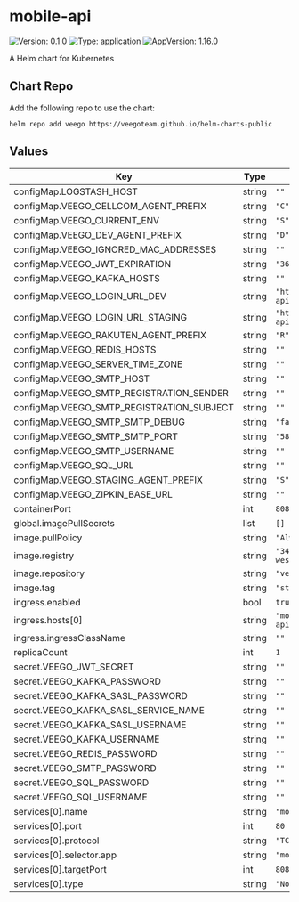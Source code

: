 # mobile-api

![Version: 0.1.0](https://img.shields.io/badge/Version-0.1.0-informational?style=flat-square) ![Type: application](https://img.shields.io/badge/Type-application-informational?style=flat-square) ![AppVersion: 1.16.0](https://img.shields.io/badge/AppVersion-1.16.0-informational?style=flat-square)

A Helm chart for Kubernetes

## Chart Repo

Add the following repo to use the chart:

```console
helm repo add veego https://veegoteam.github.io/helm-charts-public
```

## Values

| Key | Type | Default | Description |
|-----|------|---------|-------------|
| configMap.LOGSTASH_HOST | string | `""` |  |
| configMap.VEEGO_CELLCOM_AGENT_PREFIX | string | `"C"` |  |
| configMap.VEEGO_CURRENT_ENV | string | `"S"` |  |
| configMap.VEEGO_DEV_AGENT_PREFIX | string | `"D"` |  |
| configMap.VEEGO_IGNORED_MAC_ADDRESSES | string | `""` |  |
| configMap.VEEGO_JWT_EXPIRATION | string | `"360000000"` |  |
| configMap.VEEGO_KAFKA_HOSTS | string | `""` |  |
| configMap.VEEGO_LOGIN_URL_DEV | string | `"https://mobile-api.dev.example.domain"` |  |
| configMap.VEEGO_LOGIN_URL_STAGING | string | `"https://mobile-api.stage.example.domain/"` |  |
| configMap.VEEGO_RAKUTEN_AGENT_PREFIX | string | `"R"` |  |
| configMap.VEEGO_REDIS_HOSTS | string | `""` |  |
| configMap.VEEGO_SERVER_TIME_ZONE | string | `""` |  |
| configMap.VEEGO_SMTP_HOST | string | `""` |  |
| configMap.VEEGO_SMTP_REGISTRATION_SENDER | string | `""` |  |
| configMap.VEEGO_SMTP_REGISTRATION_SUBJECT | string | `""` |  |
| configMap.VEEGO_SMTP_SMTP_DEBUG | string | `"false"` |  |
| configMap.VEEGO_SMTP_SMTP_PORT | string | `"587"` |  |
| configMap.VEEGO_SMTP_USERNAME | string | `""` |  |
| configMap.VEEGO_SQL_URL | string | `""` |  |
| configMap.VEEGO_STAGING_AGENT_PREFIX | string | `"S"` |  |
| configMap.VEEGO_ZIPKIN_BASE_URL | string | `""` |  |
| containerPort | int | `8080` |  |
| global.imagePullSecrets | list | `[]` |  |
| image.pullPolicy | string | `"Always"` |  |
| image.registry | string | `"347694409649.dkr.ecr.us-west-2.amazonaws.com"` |  |
| image.repository | string | `"veego/mobile-api"` |  |
| image.tag | string | `"staging"` |  |
| ingress.enabled | bool | `true` |  |
| ingress.hosts[0] | string | `"mobile-api.example.domain"` |  |
| ingress.ingressClassName | string | `""` |  |
| replicaCount | int | `1` |  |
| secret.VEEGO_JWT_SECRET | string | `""` |  |
| secret.VEEGO_KAFKA_PASSWORD | string | `""` |  |
| secret.VEEGO_KAFKA_SASL_PASSWORD | string | `""` |  |
| secret.VEEGO_KAFKA_SASL_SERVICE_NAME | string | `""` |  |
| secret.VEEGO_KAFKA_SASL_USERNAME | string | `""` |  |
| secret.VEEGO_KAFKA_USERNAME | string | `""` |  |
| secret.VEEGO_REDIS_PASSWORD | string | `""` |  |
| secret.VEEGO_SMTP_PASSWORD | string | `""` |  |
| secret.VEEGO_SQL_PASSWORD | string | `""` |  |
| secret.VEEGO_SQL_USERNAME | string | `""` |  |
| services[0].name | string | `"mobile-api"` |  |
| services[0].port | int | `80` |  |
| services[0].protocol | string | `"TCP"` |  |
| services[0].selector.app | string | `"mobile-api"` |  |
| services[0].targetPort | int | `8080` |  |
| services[0].type | string | `"NodePort"` |  |